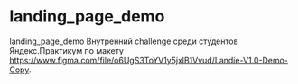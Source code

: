 # landing_page_demo
landing_page_demo
Внутренний challenge среди студентов Яндекс.Практикум по макету https://www.figma.com/file/o6UgS3ToYV1y5jxlB1Vvud/Landie-V1.0-Demo-Copy.
